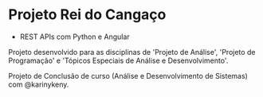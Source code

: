# Projeto Rei do Cangaço

* REST APIs com Python e Angular

Projeto desenvolvido para as disciplinas de 'Projeto de Análise', 'Projeto de Programação' e 'Tópicos Especiais de Análise e Desenvolvimento'.

Projeto de Conclusão de curso (Análise e Desenvolvimento de Sistemas) com @karinykeny.
